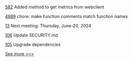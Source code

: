
[582](https://github.com/hyperledger-labs/fabric-smart-client/pull/582) Added method to get metrics from webclient

[4889](https://github.com/hyperledger/fabric/pull/4889) chore: make function comments match function names

[13](https://github.com/hyperledger-labs/bdls/pull/13) Next meeting: Thursday, June-20, 2024

[106](https://github.com/hyperledger-labs/hyperledger-community-management-tools/pull/106) Update SECURITY.md

[105](https://github.com/hyperledger-labs/hyperledger-community-management-tools/pull/105) Upgrade dependencies


[See more >>>](https://start-here.hyperledger.org/pull-requests)
